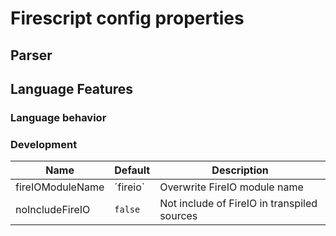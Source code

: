Firescript config properties
============================

## Parser

## Language Features

### Language behavior

### Development

| Name             | Default  | Description                                 |
| ---------------- | -------- | ------------------------------------------- |
| fireIOModuleName | ´fireio` | Overwrite FireIO module name                |
| noIncludeFireIO  | `false`  | Not include of FireIO in transpiled sources |
